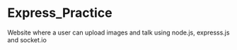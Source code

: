 # Express_Practice
Website where a user can upload images and talk using node.js, expresss.js and socket.io
